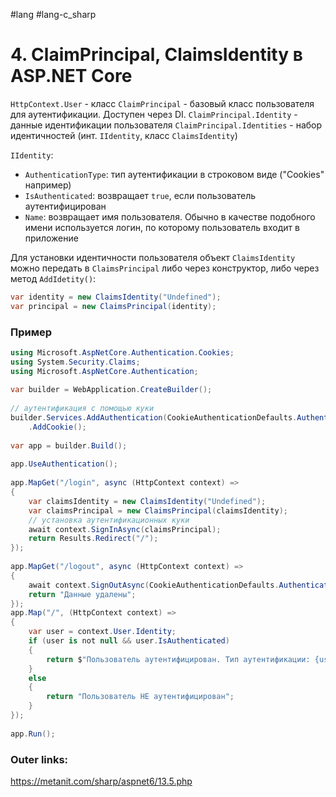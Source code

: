 #lang #lang-c_sharp 

# 4. ClaimPrincipal, ClaimsIdentity в ASP.NET Core

`HttpContext.User` - класс `ClaimPrincipal` - базовый класс пользователя для аутентификации. Доступен через DI.
`ClaimPrincipal.Identity` - данные идентификации пользователя
`ClaimPrincipal.Identities` - набор идентичностей (инт. `IIdentity`, класс `ClaimsIdentity`)

`IIdentity`:
- `AuthenticationType`: тип аутентификации в строковом виде ("Cookies" например)
- `IsAuthenticated`: возвращает `true`, если пользователь аутентифицирован
- `Name`: возвращает имя пользователя. Обычно в качестве подобного имени используется логин, по которому пользователь входит в приложение

Для установки идентичности пользователя объект `ClaimsIdentity` можно передать в `ClaimsPrincipal` либо через конструктор, либо через метод `AddIdetity()`:
```csharp
var identity = new ClaimsIdentity("Undefined");
var principal = new ClaimsPrincipal(identity);
```

### Пример

```csharp
using Microsoft.AspNetCore.Authentication.Cookies;
using System.Security.Claims;
using Microsoft.AspNetCore.Authentication;
 
var builder = WebApplication.CreateBuilder();
 
// аутентификация с помощью куки
builder.Services.AddAuthentication(CookieAuthenticationDefaults.AuthenticationScheme)
    .AddCookie();
 
var app = builder.Build();
 
app.UseAuthentication();
 
app.MapGet("/login", async (HttpContext context) =>
{
    var claimsIdentity = new ClaimsIdentity("Undefined");
    var claimsPrincipal = new ClaimsPrincipal(claimsIdentity);
    // установка аутентификационных куки
    await context.SignInAsync(claimsPrincipal);
    return Results.Redirect("/");
});
 
app.MapGet("/logout", async (HttpContext context) =>
{
    await context.SignOutAsync(CookieAuthenticationDefaults.AuthenticationScheme);
    return "Данные удалены";
});
app.Map("/", (HttpContext context) =>
{
    var user = context.User.Identity;
    if (user is not null && user.IsAuthenticated)
    {
        return $"Пользователь аутентифицирован. Тип аутентификации: {user.AuthenticationType}";
    }
    else
    {
        return "Пользователь НЕ аутентифицирован";
    }
});
 
app.Run();
```

### Outer links:
https://metanit.com/sharp/aspnet6/13.5.php
